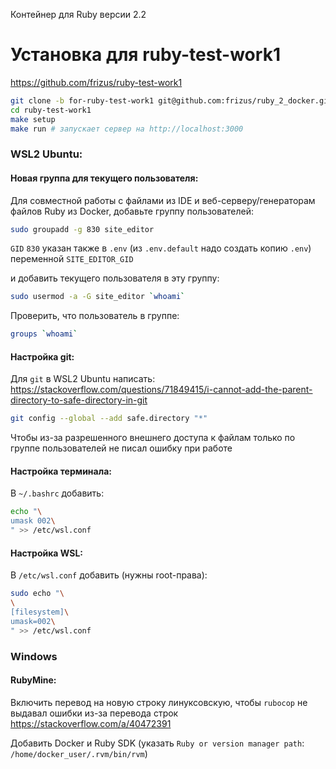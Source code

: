 Контейнер для Ruby версии 2.2

# Установка для ruby-test-work1

https://github.com/frizus/ruby-test-work1

```sh
git clone -b for-ruby-test-work1 git@github.com:frizus/ruby_2_docker.git ruby-test-work1/
cd ruby-test-work1
make setup
make run # запускает сервер на http://localhost:3000
```

### WSL2 Ubuntu:

#### Новая группа для текущего пользователя:

Для совместной работы с файлами из IDE и веб-серверу/генераторам файлов Ruby из Docker, добавьте группу пользователей:
```bash
sudo groupadd -g 830 site_editor
```
`GID` `830` указан также в `.env` (из `.env.default` надо создать копию `.env`) переменной `SITE_EDITOR_GID`

и добавить текущего пользователя в эту группу:
```bash
sudo usermod -a -G site_editor `whoami`
```

Проверить, что пользователь в группе:
```bash
groups `whoami`
```

#### Настройка git:

Для `git` в WSL2 Ubuntu написать:
https://stackoverflow.com/questions/71849415/i-cannot-add-the-parent-directory-to-safe-directory-in-git
```bash
git config --global --add safe.directory "*"
```
Чтобы из-за разрешенного внешнего доступа к файлам только по группе пользователей не писал ошибку при работе

#### Настройка терминала:
В `~/.bashrc` добавить:
```bash
echo "\
umask 002\
" >> /etc/wsl.conf
```

#### Настройка WSL:
В `/etc/wsl.conf` добавить (нужны root-права):
```bash
sudo echo "\
\
[filesystem]\
umask=002\
" >> /etc/wsl.conf
```

### Windows

#### RubyMine:

Включить перевод на новую строку линуксовскую, чтобы `rubocop` не выдавал ошибки из-за перевода строк
https://stackoverflow.com/a/40472391

Добавить Docker и Ruby SDK (указать `Ruby or version manager path`: `/home/docker_user/.rvm/bin/rvm`)
